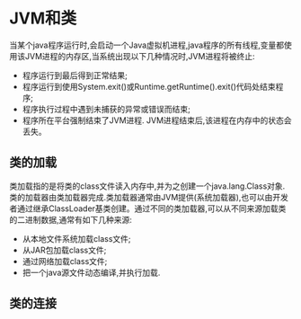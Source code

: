 ﻿# JVM和类
当某个java程序运行时,会启动一个Java虚拟机进程,java程序的所有线程,变量都使用该JVM进程的内存区,当系统出现以下几种情况时,JVM进程将被终止:
* 程序运行到最后得到正常结果;
* 程序运行到使用System.exit()或Runtime.getRuntime().exit()代码处结束程序;
* 程序执行过程中遇到未捕获的异常或错误而结束;
* 程序所在平台强制结束了JVM进程.
JVM进程结束后,该进程在内存中的状态会丢失。

## 类的加载
类加载指的是将类的class文件读入内存中,并为之创建一个java.lang.Class对象.类的加载器由类加载器完成.类加载器通常由JVM提供(系统加载器),也可以由开发者通过继承ClassLoader基类创建。通过不同的类加载器,可以从不同来源加载类的二进制数据,通常有如下几种来源:
* 从本地文件系统加载class文件;
* 从JAR包加载class文件;
* 通过网络加载class文件;
* 把一个java源文件动态编译,并执行加载.

## 类的连接
